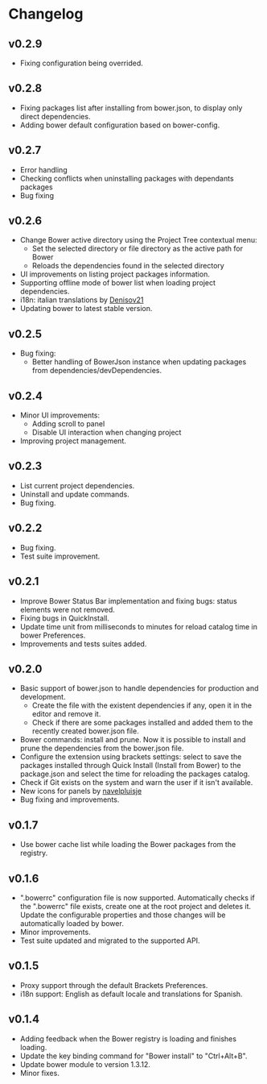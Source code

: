 # Changelog

## v0.2.9
* Fixing configuration being overrided.

## v0.2.8
* Fixing packages list after installing from bower.json, to display only direct dependencies.
* Adding bower default configuration based on bower-config.

## v0.2.7
* Error handling
* Checking conflicts when uninstalling packages with dependants packages
* Bug fixing

## v0.2.6
* Change Bower active directory using the Project Tree contextual menu:
    - Set the selected directory or file directory as the active path for Bower
    - Reloads the dependencies found in the selected directory
* UI improvements on listing project packages information.
* Supporting offline mode of bower list when loading project dependencies.
* i18n: italian translations by [Denisov21](https://github.com/Denisov21)
* Updating bower to latest stable version.

## v0.2.5
* Bug fixing:
    - Better handling of BowerJson instance when updating packages from dependencies/devDependencies.

## v0.2.4
* Minor UI improvements:
    - Adding scroll to panel
    - Disable UI interaction when changing project
* Improving project management.

## v0.2.3
* List current project dependencies.
* Uninstall and update commands.
* Bug fixing.

## v0.2.2
* Bug fixing.
* Test suite improvement.

## v0.2.1
* Improve Bower Status Bar implementation and fixing bugs: status elements were not removed.
* Fixing bugs in QuickInstall.
* Update time unit from milliseconds to minutes for reload catalog time in bower Preferences.
* Improvements and tests suites added.

## v0.2.0
* Basic support of bower.json to handle dependencies for production and development.
    - Create the file with the existent dependencies if any, open it in the editor and remove it.
    - Check if there are some packages installed and added them to the recently created bower.json file.
* Bower commands: install and prune. Now it is possible to install and prune the dependencies from
the bower.json file.
* Configure the extension using brackets settings: select to save the packages installed through
Quick Install (Install from Bower) to the package.json and select the time for reloading the
packages catalog.
* Check if Git exists on the system and warn the user if it isn't available.
* New icons for panels by [navelpluisje](https://github.com/navelpluisje)
* Bug fixing and improvements.

## v0.1.7
* Use bower cache list while loading the Bower packages from the registry.

## v0.1.6
* ".bowerrc" configuration file is now supported. Automatically checks if the ".bowerrc"
file exists, create one at the root project and deletes it. Update the configurable
properties and those changes will be automatically loaded by bower.
* Minor improvements.
* Test suite updated and migrated to the supported API.

## v0.1.5
* Proxy support through the default Brackets Preferences.
* i18n support: English as default locale and translations for Spanish.

## v0.1.4
* Adding feedback when the Bower registry is loading and finishes loading.
* Update the key binding command for "Bower install" to "Ctrl+Alt+B".
* Update bower module to version 1.3.12.
* Minor fixes.

